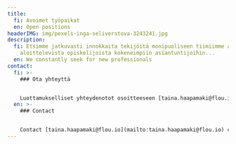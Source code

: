 ```yaml
---
title:
  fi: Avoimet työpaikat
  en: Open positions
headerIMG: img/pexels-inga-seliverstova-3243241.jpg
description:
  fi: Etsimme jatkuvasti innokkaita tekijöitä monipuoliseen tiimiimme aina uraansa
    aloittelevista opiskelijoista kokeneimpiin asiantuntijoihin...
  en: We constantly seek for new professionals
contact:
  fi: >-
    ### Ota yhteyttä


    Luottamukselliset yhteydenotot osoitteeseen [taina.haapamaki@flou.io](mailto:taina.haapamaki@flou.io)
  en: >-
    ### Contact


    Contact [taina.haapamaki@flou.io](mailto:taina.haapamaki@flou.io) confidentially for more details
---
```

